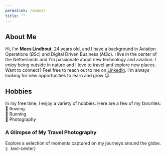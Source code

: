 ```yaml
---
permalink: /about/
title: ""
---
```

## About Me
Hi, I'm **Mees Lindhout**, 24 years old, and I have a background in Aviation Operations (*BSc*) and Digital Driven Business (*MSc*). I live in the center of the Netherlands and I'm passionate about new technology and aviation. I enjoy being outside in nature and I love to travel and explore new places. Want to connect? Feel free to reach out to me on [LinkedIn](https://www.linkedin.com/in/meeslindhout/). I'm always looking for new opportunities to learn and grow :wink:. 

## Hobbies
In my free time, I enjoy a variety of hobbies. Here are a few of my favorites:  
:rowboat: Rowing  
:running: Running  
:camera_flash: Photography  

### A Glimpse of My Travel Photography
<div class="slideshow-container">
  <div class="slide">
    <img src="/assets/images/photo_slider_about/01_Japan.jpg" alt="Photo 1" style="width:100%">
    <div class="text-overlay">Osaka, Japan 1 | 4</div>
  </div>
  <div class="slide">
    <img src="/assets/images/photo_slider_about/02_Vancouver.jpg" alt="Photo 2" style="width:100%">
    <div class="text-overlay">Vancouver Library Square 2 | 4</div>
  </div>
  <div class="slide">
    <img src="/assets/images/photo_slider_about/03_Aviation.jpg" alt="Photo 3" style="width:100%">
    <div class="text-overlay">WestJet Hangar at Calgary Airport 3 | 4</div>
  </div>
  <div class="slide">
    <img src="/assets/images/photo_slider_about/04_Austria.jpg" alt="Photo 4" style="width:100%">
    <div class="text-overlay">Badgastein valley in Austria 4 | 4</div>
  </div>
</div>
Explore a selection of moments captured on my journeys around the globe.  
{: .text-center}

<style>
.slideshow-container {
  position: relative;
  max-width: 100%;
  margin: auto;
  overflow: hidden;
}

.slide {
  display: none;
  position: relative;
}

.text-overlay {
  position: absolute;
  bottom: 5%;
  left: 50%;
  transform: translateX(-50%);
  background-color: rgba(0, 0, 0, 0.5);
  color: white;
  padding: 10px 20px;
  border-radius: 5px;
  font-size: 16px;
}

.fade {
  animation: fadeEffect 3s infinite;
}

@keyframes fadeEffect {
  0%, 100% { opacity: 0; }
  50% { opacity: 1; }
}
</style>

<script>
let currentSlide = 0;
const slides = document.querySelectorAll(".slide");

function showSlides() {
  slides.forEach((slide, index) => {
    slide.style.display = index === currentSlide ? "block" : "none";
  });
}

function changeSlide(direction) {
  currentSlide = (currentSlide + direction + slides.length) % slides.length;
  showSlides();
}

// Automatically change slides every 3 seconds
setInterval(() => changeSlide(1), 3000);

// Show the first slide initially
showSlides();
</script>
